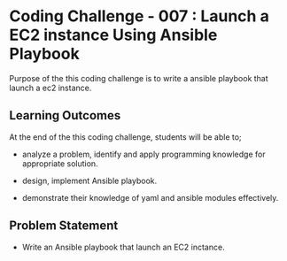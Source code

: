 # Coding Challenge - 007 : Launch a EC2 instance Using Ansible Playbook 

Purpose of the this coding challenge is to write a ansible playbook that launch a ec2 instance.


## Learning Outcomes

At the end of the this coding challenge, students will be able to;

- analyze a problem, identify and apply programming knowledge for appropriate solution.

- design, implement Ansible playbook.

- demonstrate their knowledge of yaml and ansible modules effectively.

   
## Problem Statement

- Write an Ansible playbook that launch an EC2 inctance.
